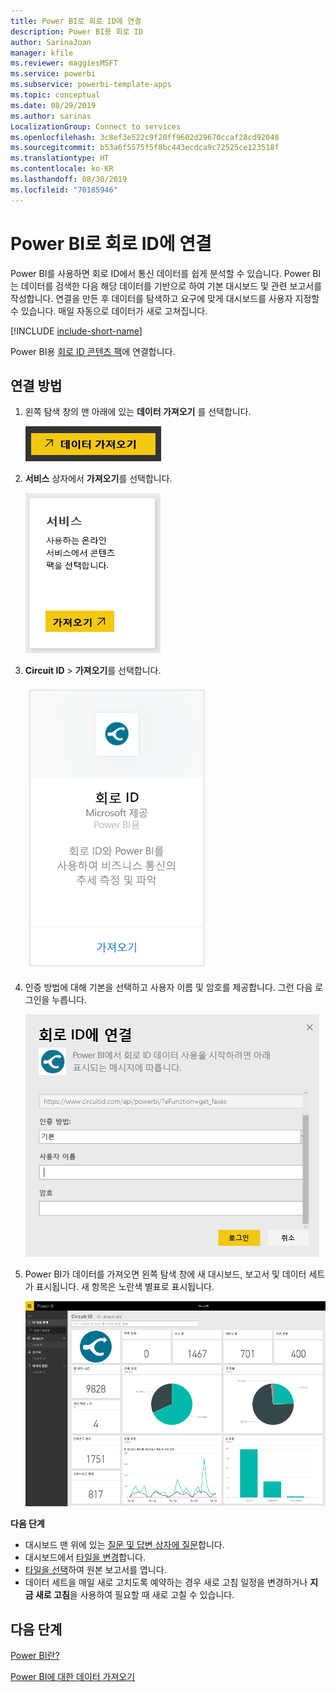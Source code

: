 ```yaml
---
title: Power BI로 회로 ID에 연결
description: Power BI용 회로 ID
author: SarinaJoan
manager: kfile
ms.reviewer: maggiesMSFT
ms.service: powerbi
ms.subservice: powerbi-template-apps
ms.topic: conceptual
ms.date: 08/29/2019
ms.author: sarinas
LocalizationGroup: Connect to services
ms.openlocfilehash: 3c8ef3e522c9f20ff9602d29670ccaf28cd92048
ms.sourcegitcommit: b53a6f5575f5f8bc443ecdca9c72525ce123518f
ms.translationtype: HT
ms.contentlocale: ko-KR
ms.lasthandoff: 08/30/2019
ms.locfileid: "70185946"
---
```

# <a name="connect-to-circuit-id-with-power-bi"></a>Power BI로 회로 ID에 연결
Power BI를 사용하면 회로 ID에서 통신 데이터를 쉽게 분석할 수 있습니다. Power BI는 데이터를 검색한 다음 해당 데이터를 기반으로 하여 기본 대시보드 및 관련 보고서를 작성합니다. 연결을 만든 후 데이터를 탐색하고 요구에 맞게 대시보드를 사용자 지정할 수 있습니다. 매일 자동으로 데이터가 새로 고쳐집니다.

[!INCLUDE [include-short-name](./includes/service-deprecate-content-packs.md)]

Power BI용 [회로 ID 콘텐츠 팩](https://app.powerbi.com/getdata/services/circuitid)에 연결합니다.

## <a name="how-to-connect"></a>연결 방법
1. 왼쪽 탐색 창의 맨 아래에 있는 **데이터 가져오기** 를 선택합니다.
   
    ![](media/service-connect-to-circuit-id/getdata.png)
2. **서비스** 상자에서 **가져오기**를 선택합니다.
   
    ![](media/service-connect-to-circuit-id/services.png)
3. **Circuit ID** \> **가져오기**를 선택합니다.
   
    ![](media/service-connect-to-circuit-id/circuitid.png)
4. 인증 방법에 대해 기본을 선택하고 사용자 이름 및 암호를 제공합니다. 그런 다음 로그인을 누릅니다.
   
    ![](media/service-connect-to-circuit-id/circuitid_login.png)
5. Power BI가 데이터를 가져오면 왼쪽 탐색 창에 새 대시보드, 보고서 및 데이터 세트가 표시됩니다. 새 항목은 노란색 별표로 표시됩니다.
   
    ![](media/service-connect-to-circuit-id/circuitid_dashboard_chrome.png)

**다음 단계**

* 대시보드 맨 위에 있는 [질문 및 답변 상자에 질문](consumer/end-user-q-and-a.md)합니다.
* 대시보드에서 [타일을 변경](service-dashboard-edit-tile.md)합니다.
* [타일을 선택](consumer/end-user-tiles.md)하여 원본 보고서를 엽니다.
* 데이터 세트을 매일 새로 고치도록 예약하는 경우 새로 고침 일정을 변경하거나 **지금 새로 고침**을 사용하여 필요할 때 새로 고칠 수 있습니다.

## <a name="next-steps"></a>다음 단계
[Power BI란?](power-bi-overview.md)

[Power BI에 대한 데이터 가져오기](service-get-data.md)

